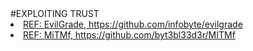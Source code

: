 <html>
<body>
#EXPLOITING TRUST
<br>
<li><a href="https://github.com/infobyte/evilgrade">REF: EvilGrade, https://github.com/infobyte/evilgrade</a></li>
<li><a href="https://github.com/byt3bl33d3r/MITMf">REF: MiTMf, https://github.com/byt3bl33d3r/MITMf</a></li>
</body>
</html>
